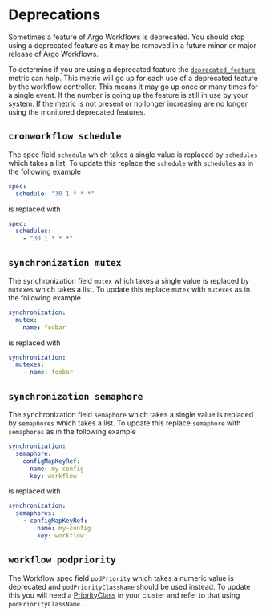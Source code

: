 # Deprecations

Sometimes a feature of Argo Workflows is deprecated.
You should stop using a deprecated feature as it may be removed in a future minor or major release of Argo Workflows.

To determine if you are using a deprecated feature the [`deprecated_feature`](metrics.md#deprecated_feature) metric can help.
This metric will go up for each use of a deprecated feature by the workflow controller.
This means it may go up once or many times for a single event.
If the number is going up the feature is still in use by your system.
If the metric is not present or no longer increasing are no longer using the monitored deprecated features.

## `cronworkflow schedule`

The spec field `schedule` which takes a single value is replaced by `schedules` which takes a list.
To update this replace the `schedule` with `schedules` as in the following example

```yaml
spec:
  schedule: "30 1 * * *"
```

is replaced with

```yaml
spec:
  schedules:
    - "30 1 * * *"
```

## `synchronization mutex`

The synchronization field `mutex` which takes a single value is replaced by `mutexes` which takes a list.
To update this replace `mutex` with `mutexes` as in the following example

```yaml
synchronization:
  mutex:
    name: foobar
```

is replaced with

```yaml
synchronization:
  mutexes:
    - name: foobar
```

## `synchronization semaphore`

The synchronization field `semaphore` which takes a single value is replaced by `semaphores` which takes a list.
To update this replace `semaphore` with `semaphores` as in the following example

```yaml
synchronization:
  semaphore:
    configMapKeyRef:
      name: my-config
      key: workflow
```

is replaced with

```yaml
synchronization:
  semaphores:
    - configMapKeyRef:
        name: my-config
        key: workflow
```

## `workflow podpriority`

The Workflow spec field `podPriority` which takes a numeric value is deprecated and `podPriorityClassName` should be used instead.
To update this you will need a [PriorityClass](https://kubernetes.io/docs/concepts/scheduling-eviction/pod-priority-preemption/#priorityclass) in your cluster and refer to that using `podPriorityClassName`.
